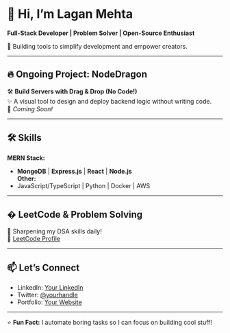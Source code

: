 # 👋 Hi, I’m Lagan Mehta

**Full-Stack Developer | Problem Solver | Open-Source Enthusiast**  

🚀 Building tools to simplify development and empower creators.  

---

## 🔥 Ongoing Project: **NodeDragon**  

🛠 **Build Servers with Drag & Drop (No Code!)**  
✨ A visual tool to design and deploy backend logic without writing code.  
🔗 *Coming Soon!*  

---

## 🛠 Skills  
**MERN Stack:**  
- **MongoDB** | **Express.js** | **React** | **Node.js**  
**Other:**  
- JavaScript/TypeScript | Python | Docker | AWS  

---

## � LeetCode & Problem Solving  
🧠 Sharpening my DSA skills daily!  
📌 [LeetCode Profile](https://leetcode.com/yourusername/)  

---

## 📫 Let’s Connect  
- LinkedIn: [Your LinkedIn](https://linkedin.com/in/yourusername)  
- Twitter: [@yourhandle](https://twitter.com/yourhandle)  
- Portfolio: [Your Website](https://yourportfolio.com)  

---

⭐ **Fun Fact:** I automate boring tasks so I can focus on building cool stuff!  

